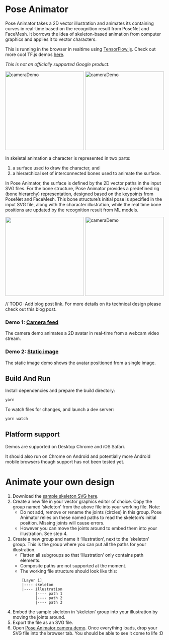 # Pose Animator

Pose Animator takes a 2D vector illustration and animates its containing curves in real-time based on the recognition
result from PoseNet and FaceMesh. It borrows the idea of skeleton-based animation from computer graphics and applies it
to vector characters.

This is running in the browser in realtime using [TensorFlow.js](https://www.tensorflow.org/js). Check out more cool
TF.js demos [here](https://www.tensorflow.org/js/demos).

*This is not an officially supported Google product.*

<img src="/resources/gifs/avatar-new-1.gif?raw=true" alt="cameraDemo" style="width: 250px;"/>

<img src="/resources/gifs/avatar-new-full-body.gif?raw=true" alt="cameraDemo" style="width: 250px;"/>

In skeletal animation a character is represented in two parts:

1. a surface used to draw the character, and
1. a hierarchical set of interconnected bones used to animate the surface.

In Pose Animator, the surface is defined by the 2D vector paths in the input SVG files. For the bone structure, Pose
Animator provides a predefined rig (bone hierarchy) representation, designed based on the keypoints from PoseNet and
FaceMesh. This bone structure’s initial pose is specified in the input SVG file, along with the character illustration,
while the real time bone positions are updated by the recognition result from ML models.

<img src="https://firebasestorage.googleapis.com/v0/b/pose-animator-demo.appspot.com/o/ml-keypoints.png?alt=media" style="width:250px;"/>

<img src="/resources/gifs/avatar-new-bezier-1.gif?raw=true" alt="cameraDemo" style="width: 250px;"/>

// TODO: Add blog post link. For more details on its technical design please check out this blog post.

### Demo 1: [Camera feed](https://pose-animator-demo.firebaseapp.com/camera.html)

The camera demo animates a 2D avatar in real-time from a webcam video stream.

### Demo 2: [Static image](https://pose-animator-demo.firebaseapp.com/static_image.html)

The static image demo shows the avatar positioned from a single image.

## Build And Run

Install dependencies and prepare the build directory:

```sh
yarn
```

To watch files for changes, and launch a dev server:

```sh
yarn watch
```

## Platform support

Demos are supported on Desktop Chrome and iOS Safari.

It should also run on Chrome on Android and potentially more Android mobile browsers though support has not been tested
yet.

# Animate your own design

1. Download the [sample skeleton SVG here](/resources/samples/skeleton.svg).
1. Create a new file in your vector graphics editor of choice. Copy the group named ‘skeleton’ from the above file into
   your working file. Note:
    * Do not add, remove or rename the joints (circles) in this group. Pose Animator relies on these named paths to read
      the skeleton’s initial position. Missing joints will cause errors.
    * However you can move the joints around to embed them into your illustration. See step 4.
1. Create a new group and name it ‘illustration’, next to the ‘skeleton’ group. This is the group where you can put all
   the paths for your illustration.
    * Flatten all subgroups so that ‘illustration’ only contains path elements.
    * Composite paths are not supported at the moment.
    * The working file structure should look like this:
   ```
       [Layer 1]
       |---- skeleton
       |---- illustration
             |---- path 1
             |---- path 2
             |---- path 3
   ```
1. Embed the sample skeleton in ‘skeleton’ group into your illustration by moving the joints around.
1. Export the file as an SVG file.
1. Open [Pose Animator camera demo](https://pose-animator-demo.firebaseapp.com/camera.html). Once everything loads, drop
   your SVG file into the browser tab. You should be able to see it come to life :D
